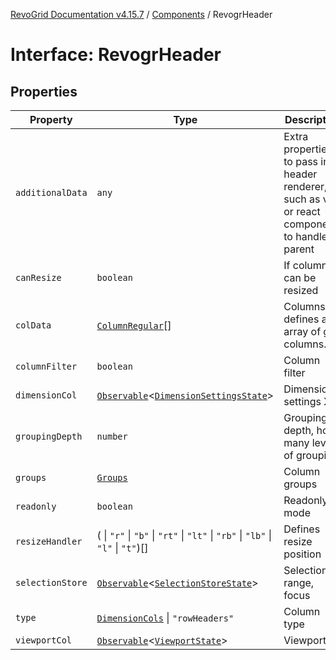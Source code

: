 [RevoGrid Documentation v4.15.7](README.md) / [Components](Namespace.Components.md) / RevogrHeader

# Interface: RevogrHeader

## Properties

| Property | Type | Description | Defined in |
| ------ | ------ | ------ | ------ |
| `additionalData` | `any` | Extra properties to pass into header renderer, such as vue or react components to handle parent | [src/components.d.ts:503](https://github.com/revolist/revogrid/blob/4b66617ba213e84ecc08d523780ce49415de163a/src/components.d.ts#L503) |
| `canResize` | `boolean` | If columns can be resized | [src/components.d.ts:507](https://github.com/revolist/revogrid/blob/4b66617ba213e84ecc08d523780ce49415de163a/src/components.d.ts#L507) |
| `colData` | [`ColumnRegular`](Interface.ColumnRegular.md)[] | Columns - defines an array of grid columns. | [src/components.d.ts:511](https://github.com/revolist/revogrid/blob/4b66617ba213e84ecc08d523780ce49415de163a/src/components.d.ts#L511) |
| `columnFilter` | `boolean` | Column filter | [src/components.d.ts:515](https://github.com/revolist/revogrid/blob/4b66617ba213e84ecc08d523780ce49415de163a/src/components.d.ts#L515) |
| `dimensionCol` | [`Observable`](TypeAlias.Observable.md)\<[`DimensionSettingsState`](Interface.DimensionSettingsState.md)\> | Dimension settings X | [src/components.d.ts:519](https://github.com/revolist/revogrid/blob/4b66617ba213e84ecc08d523780ce49415de163a/src/components.d.ts#L519) |
| `groupingDepth` | `number` | Grouping depth, how many levels of grouping | [src/components.d.ts:523](https://github.com/revolist/revogrid/blob/4b66617ba213e84ecc08d523780ce49415de163a/src/components.d.ts#L523) |
| `groups` | [`Groups`](TypeAlias.Groups.md) | Column groups | [src/components.d.ts:527](https://github.com/revolist/revogrid/blob/4b66617ba213e84ecc08d523780ce49415de163a/src/components.d.ts#L527) |
| `readonly` | `boolean` | Readonly mode | [src/components.d.ts:531](https://github.com/revolist/revogrid/blob/4b66617ba213e84ecc08d523780ce49415de163a/src/components.d.ts#L531) |
| `resizeHandler` | ( \| `"r"` \| `"b"` \| `"rt"` \| `"lt"` \| `"rb"` \| `"lb"` \| `"l"` \| `"t"`)[] | Defines resize position | [src/components.d.ts:535](https://github.com/revolist/revogrid/blob/4b66617ba213e84ecc08d523780ce49415de163a/src/components.d.ts#L535) |
| `selectionStore` | [`Observable`](TypeAlias.Observable.md)\<[`SelectionStoreState`](TypeAlias.SelectionStoreState.md)\> | Selection, range, focus | [src/components.d.ts:539](https://github.com/revolist/revogrid/blob/4b66617ba213e84ecc08d523780ce49415de163a/src/components.d.ts#L539) |
| `type` | [`DimensionCols`](TypeAlias.DimensionCols.md) \| `"rowHeaders"` | Column type | [src/components.d.ts:543](https://github.com/revolist/revogrid/blob/4b66617ba213e84ecc08d523780ce49415de163a/src/components.d.ts#L543) |
| `viewportCol` | [`Observable`](TypeAlias.Observable.md)\<[`ViewportState`](Interface.ViewportState.md)\> | Viewport X | [src/components.d.ts:547](https://github.com/revolist/revogrid/blob/4b66617ba213e84ecc08d523780ce49415de163a/src/components.d.ts#L547) |
